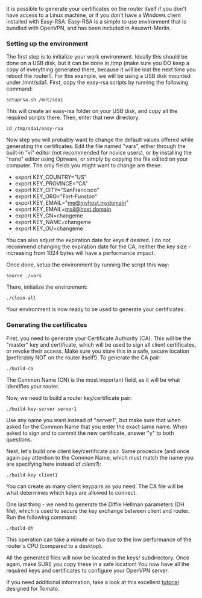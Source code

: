 It is possible to generate your certificates on the router itself if you don't have access to a Linux machine, or if you don't have a Windows client installed with Easy-RSA.  Easy-RSA is a simple to use environment that is bundled with OpenVPN, and has been included in Asuswrt-Merlin.

### Setting up the environment
The first step is to initialize your work environment.  Ideally this should be done on a USB disk, but it can be done in /tmp (make sure you DO keep a copy of everything generated there, because it will be lost the next time you reboot the router!).  For this example, we will be using a USB disk mounted under /mnt/sda1.  First, copy the easy-rsa scripts by running the following command:

`setuprsa.sh /mnt/sda1`

This will create an easy-rsa folder on your USB disk, and copy all the required scripts there.  Then, enter that new directory:

`cd /tmp/sda1/easy-rsa`

Now step you will probably want to change the default values offered while generating the certificates.  Edit the file named "vars", either through the built-in "vi" editor (not recommended for novice users), or by installing the "nano" editor using Optware, or simply by copying the file edited on your computer.  The only fields you might want to change are these:

* export KEY_COUNTRY="US"
* export KEY_PROVINCE="CA"
* export KEY_CITY="SanFrancisco"
* export KEY_ORG="Fort-Funston"
* export KEY_EMAIL="me@myhost.mydomain"
* export KEY_EMAIL=mail@host.domain
* export KEY_CN=changeme
* export KEY_NAME=changeme
* export KEY_OU=changeme

You can also adjust the expiration date for keys if desired.  I do not recommend changing the expiration date for the CA, neither the key size - increasing from 1024 bytes will have a performance impact.

Once done, setup the environment by running the script this way:

`source ./vars`

There, initialize the environment:

`./clean-all`

Your environment is now ready to be used to generate your certificates.


### Generating the certificates
First, you need to generate your Certificate Authority (CA).  This will be the "master" key and certificate, which will be used to sign all client certificates, or revoke their access.  Make sure you store this in a safe, secure location (preferably NOT on the router itself!).  To generate the CA pair:

`./build-ca`

The Common Name (CN) is the most important field, as it will be what identifies your router.

Now, we need to build a router key/certificate pair:

`./build-key-server server1`

Use any name you want instead of "_server1_", but make sure that when asked for the Common Name that you enter the exact same name.  When asked to sign and to commit the new certificate, answer "y" to both questions.

Next, let's build one client key/certificate pair.  Same procedure (and once again pay attention to the Common Name, which must match the name you are specifying here instead of _client1_):

`./build-key client1`

You can create as many client keypairs as you need.  The CA file will be what determines which keys are allowed to connect.

One last thing - we need to generate the Diffie Hellman parameters (DH file), which is used to secure the key exchange between client and router.  Run the following command:

`./build-dh`

This operation can take a minute or two due to the low performance of the router's CPU (compared to a desktop).

All the generated files will now be located in the keys/ subdirectory.  Once again, make SURE you copy these in a safe location!  You now have all the required keys and certificates to configure your OpenVPN server.

If you need additional information, take a look at this excellent [tutorial](http://www.howtogeek.com/60774/connect-to-your-home-network-from-anywhere-with-openvpn-and-tomato/) designed for Tomato.


